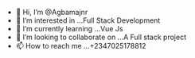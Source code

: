 - 👋 Hi, I’m @Agbamajnr
- 👀 I’m interested in ...Full Stack Development
- 🌱 I’m currently learning ...Vue Js
- 💞️ I’m looking to collaborate on ...A Full stack project
- 📫 How to reach me ...+2347025178812
